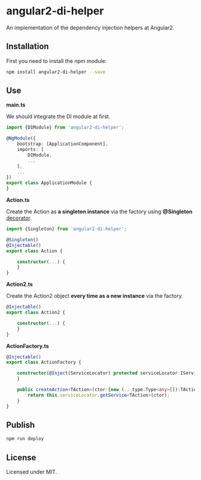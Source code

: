 # angular2-di-helper

An implementation of the dependency injection helpers  at Angular2.

## Installation

First you need to install the npm module:
```sh
npm install angular2-di-helper --save
```

## Use

**main.ts**

We should integrate the DI module at first.

```typescript
import {DIModule} from 'angular2-di-helper';

@NgModule({
    bootstrap: [ApplicationComponent],
    imports: [
        DIModule,
        ...
    ],
    ...
})
export class ApplicationModule {
}
```

**Action.ts**

Create the Action as **a singleton instance** via the factory using **@Singleton** [decorator](https://www.typescriptlang.org/docs/handbook/decorators.html).

```typescript
import {Singleton} from 'angular2-di-helper';

@Singleton()
@Injectable()
export class Action {

    constructor(...) {
    }
}
```

**Action2.ts**

Create the Action2 object **every time as a new instance** via the factory.

```typescript
@Injectable()
export class Action2 {

    constructor(...) {
    }
}
```

**ActionFactory.ts**

```typescript
@Injectable()
export class ActionFactory {

    constructor(@Inject(ServiceLocator) protected serviceLocator:IServiceLocator) {
    }

    public createAction<TAction>(ctor:{new (...type:Type<any>[]):TAction}):TAction {
        return this.serviceLocator.getService<TAction>(ctor);
    }
}
```

## Publish

```sh
npm run deploy
```

## License

Licensed under MIT.